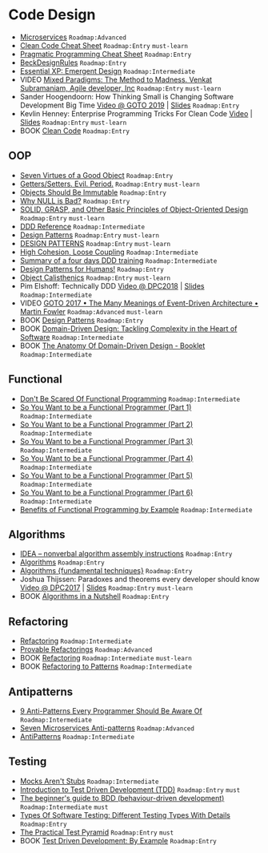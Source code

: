 # Code Design

 - [Microservices](https://martinfowler.com/articles/microservices.html) `Roadmap:Advanced`
 - [Clean Code Cheat Sheet](https://www.bbv.ch/images/bbv/pdf/downloads/V2_Clean_Code_V3.pdf) `Roadmap:Entry` `must-learn`
 - [Pragmatic Programming Cheat Sheet](https://cheatography.com/marconlsantos/cheat-sheets/pragmatic-programming/) `Roadmap:Entry`
 - [BeckDesignRules](https://martinfowler.com/bliki/BeckDesignRules.html) `Roadmap:Entry`
 - [Essential XP: Emergent Design](https://ronjeffries.com/xprog/classics/expemergentdesign/) `Roadmap:Intermediate`
 - VIDEO [Mixed Paradigms: The Method to Madness. Venkat Subramaniam, Agile developer, Inc](https://www.youtube.com/watch?v=QYBRifsWHD0) `Roadmap:Entry` `must-learn`
 - Sander Hoogendoorn: How Thinking Small is Changing Software Development Big Time [Video @ GOTO 2019](https://www.youtube.com/watch?v=YCQMiFF9QXM) | [Slides](https://www.slideshare.net/aahoogendoorn/its-a-small-world-after-all-how-thinking-small-changes-software-big-time) `Roadmap:Entry`
 - Kevlin Henney: Enterprise Programming Tricks For Clean Code [Video](https://www.youtube.com/watch?v=dC9vdQkU-xI) | [Slides](https://www.slideshare.net/Kevlin/clean-coders-hate-what-happens-to-your-code-when-you-use-these-enterprise-programming-tricks-77305014) `Roadmap:Entry` `must-learn`
 - BOOK [Clean Code](https://www.amazon.com/Clean-Code-Handbook-Software-Craftsmanship/dp/0132350882) `Roadmap:Entry`

## OOP

 - [Seven Virtues of a Good Object](https://www.yegor256.com/2014/11/20/seven-virtues-of-good-object.html) `Roadmap:Entry`
 - [Getters/Setters. Evil. Period.](https://www.yegor256.com/2014/09/16/getters-and-setters-are-evil.html) `Roadmap:Entry` `must-learn`
 - [Objects Should Be Immutable](https://www.yegor256.com/2014/06/09/objects-should-be-immutable.html) `Roadmap:Entry`
 - [Why NULL is Bad?](https://www.yegor256.com/2014/05/13/why-null-is-bad.html) `Roadmap:Entry`
 - [SOLID, GRASP, and Other Basic Principles of Object-Oriented Design](https://dzone.com/articles/solid-grasp-and-other-basic-principles-of-object-o) `Roadmap:Entry` `must-learn`
 - [DDD Reference](https://domainlanguage.com/product/domain-driven-design-reference/) `Roadmap:Intermediate`
 - [Design Patterns](https://sourcemaking.com/design_patterns) `Roadmap:Entry` `must-learn`
 - [DESIGN PATTERNS](https://refactoring.guru/design-patterns) `Roadmap:Entry` `must-learn`
 - [High Cohesion, Loose Coupling](https://thebojan.ninja/2015/04/08/high-cohesion-loose-coupling/) `Roadmap:Intermediate`
 - [Summary of a four days DDD training](https://medium.com/@t.ferro184/summary-of-a-four-days-ddd-training-74103a6d99a1) `Roadmap:Intermediate`
 - [Design Patterns for Humans!](https://github.com/kamranahmedse/design-patterns-for-humans) `Roadmap:Entry`
 - [Object Calisthenics](https://williamdurand.fr/2013/06/03/object-calisthenics/) `Roadmap:Entry` `must-learn`
 - Pim Elshoff: Technically DDD [Video @ DPC2018](https://www.youtube.com/watch?v=JpcNeeetijo) | [Slides](https://speakerdeck.com/pelshoff/technically-ddd-v3) `Roadmap:Intermediate`
 - VIDEO [GOTO 2017 • The Many Meanings of Event-Driven Architecture • Martin Fowler](https://www.youtube.com/watch?v=STKCRSUsyP0) `Roadmap:Advanced` `must-learn`
 - BOOK [Design Patterns](https://www.amazon.com/Design-Patterns-Elements-Reusable-Object-Oriented/dp/0201633612) `Roadmap:Entry`
 - BOOK [Domain-Driven Design: Tackling Complexity in the Heart of Software](https://www.amazon.com/Domain-Driven-Design-Tackling-Complexity-Software/dp/0321125215) `Roadmap:Intermediate`
 - BOOK [The Anatomy Of Domain-Driven Design - Booklet](https://leanpub.com/theanatomyofdomain-drivendesign) `Roadmap:Intermediate`

## Functional

 - [Don't Be Scared Of Functional Programming](https://www.smashingmagazine.com/2014/07/dont-be-scared-of-functional-programming/) `Roadmap:Intermediate`
 - [So You Want to be a Functional Programmer (Part 1)](https://medium.com/@cscalfani/so-you-want-to-be-a-functional-programmer-part-1-1f15e387e536) `Roadmap:Intermediate`
 - [So You Want to be a Functional Programmer (Part 2)](https://medium.com/@cscalfani/so-you-want-to-be-a-functional-programmer-part-2-7005682cec4a) `Roadmap:Intermediate`
 - [So You Want to be a Functional Programmer (Part 3)](https://medium.com/@cscalfani/so-you-want-to-be-a-functional-programmer-part-3-1b0fd14eb1a7) `Roadmap:Intermediate`
 - [So You Want to be a Functional Programmer (Part 4)](https://medium.com/@cscalfani/so-you-want-to-be-a-functional-programmer-part-4-18fbe3ea9e49) `Roadmap:Intermediate`
 - [So You Want to be a Functional Programmer (Part 5)](https://medium.com/@cscalfani/so-you-want-to-be-a-functional-programmer-part-5-c70adc9cf56a) `Roadmap:Intermediate`
 - [So You Want to be a Functional Programmer (Part 6)](https://medium.com/@cscalfani/so-you-want-to-be-a-functional-programmer-part-6-db502830403) `Roadmap:Intermediate`
 - [Benefits of Functional Programming by Example](https://medium.com/@nickmccurdy/benefits-of-functional-programming-by-example-76f1135b0b18) `Roadmap:Intermediate`

## Algorithms

 - [IDEA – nonverbal algorithm assembly instructions](https://idea-instructions.com/) `Roadmap:Entry`
 - [Algorithms](https://www.geeksforgeeks.org/fundamentals-of-algorithms/) `Roadmap:Entry`
 - [Algorithms {fundamental techniques}](https://en.wikibooks.org/wiki/Algorithms) `Roadmap:Entry`
 - Joshua Thijssen: Paradoxes and theorems every developer should know [Video @ DPC2017](https://www.youtube.com/watch?v=JBUIIQnVfBQ) | [Slides](https://speakerdeck.com/jaytaph/paradoxes-and-theorems-every-developer-should-know-3) `Roadmap:Entry` `must-learn`
 - BOOK [Algorithms in a Nutshell](https://www.amazon.com/Algorithms-Nutshell-Desktop-Quick-Reference/dp/1491948922) `Roadmap:Entry`

## Refactoring

 - [Refactoring](https://sourcemaking.com/refactoring) `Roadmap:Intermediate`
 - [Provable Refactorings](https://github.com/digdeeproots/provable-refactorings) `Roadmap:Advanced`
 - BOOK [Refactoring](https://www.amazon.com/Refactoring-Improving-Design-Existing-Code/dp/0134757599) `Roadmap:Intermediate` `must-learn`
 - BOOK [Refactoring to Patterns](https://www.amazon.com/Refactoring-Patterns-Joshua-Kerievsky/dp/0321213351) `Roadmap:Intermediate`

## Antipatterns

 - [9 Anti-Patterns Every Programmer Should Be Aware Of](https://sahandsaba.com/nine-anti-patterns-every-programmer-should-be-aware-of-with-examples.html) `Roadmap:Intermediate`
 - [Seven Microservices Anti-patterns](https://www.infoq.com/articles/seven-uservices-antipatterns/) `Roadmap:Advanced`
 - [AntiPatterns](https://sourcemaking.com/antipatterns) `Roadmap:Intermediate`

## Testing

 - [Mocks Aren't Stubs](https://martinfowler.com/articles/mocksArentStubs.html) `Roadmap:Intermediate`
 - [Introduction to Test Driven Development (TDD)](http://agiledata.org/essays/tdd.html) `Roadmap:Entry` `must`
 - [The beginner's guide to BDD (behaviour-driven development)](https://inviqa.com/blog/bdd-guide) `Roadmap:Intermediate` `must`
 - [Types Of Software Testing: Different Testing Types With Details](https://www.softwaretestinghelp.com/types-of-software-testing/) `Roadmap:Entry`
 - [The Practical Test Pyramid](https://martinfowler.com/articles/practical-test-pyramid.html) `Roadmap:Entry` `must`
 - BOOK [Test Driven Development: By Example](https://www.amazon.com/Test-Driven-Development-By-Example/dp/0321146530) `Roadmap:Entry`
